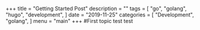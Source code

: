 +++
title = "Getting Started Post"
description = ""
tags = [
    "go",
    "golang",
    "hugo",
    "development",
]
date = "2019-11-25"
categories = [
    "Development",
    "golang",
]
menu = "main"
+++
#First topic test
test
